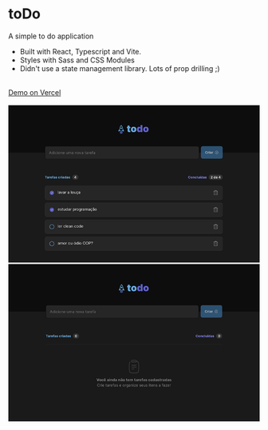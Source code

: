 # toDo
A simple to do application
- Built with React, Typescript and Vite.
- Styles with Sass and CSS Modules
- Didn't use a state management library. Lots of prop drilling ;)
</br>
<a href="https://todo-list-blush-psi.vercel.app/">Demo on Vercel</a>
</br>
</br>
<img src="./src/assets/todo-one.png" alt="app image one" />
<img src="./src/assets/todo-two.png" alt="app image two" />